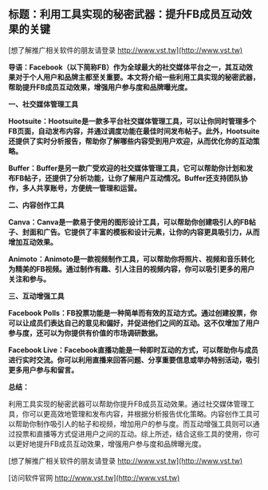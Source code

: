 ## **标题：利用工具实现的秘密武器：提升FB成员互动效果的关键**

[想了解推广相关软件的朋友请登录 http://www.vst.tw](http://www.vst.tw)

**导语：Facebook（以下简称FB）作为全球最大的社交媒体平台之一，其互动效果对于个人用户和品牌主都至关重要。本文将介绍一些利用工具实现的秘密武器，帮助提升FB成员互动效果，增强用户参与度和品牌曝光度。**

**一、社交媒体管理工具**

**Hootsuite：Hootsuite是一款多平台社交媒体管理工具，可以让你同时管理多个FB页面，自动发布内容，并通过调度功能在最佳时间发布帖子。此外，Hootsuite还提供了实时分析报告，帮助你了解哪些内容受到用户欢迎，从而优化你的互动策略。**

**Buffer：Buffer是另一款广受欢迎的社交媒体管理工具，它可以帮助你计划和发布FB帖子，还提供了分析功能，让你了解用户互动情况。Buffer还支持团队协作，多人共享账号，方便统一管理和运营。**

**二、内容创作工具**

**Canva：Canva是一款易于使用的图形设计工具，可以帮助你创建吸引人的FB帖子、封面和广告。它提供了丰富的模板和设计元素，让你的内容更具吸引力，从而增加互动效果。**

**Animoto：Animoto是一款视频制作工具，可以帮助你将照片、视频和音乐转化为精美的FB视频。通过制作有趣、引人注目的视频内容，你可以吸引更多的用户关注和参与。**

**三、互动增强工具**

**Facebook Polls：FB投票功能是一种简单而有效的互动方式。通过创建投票，你可以让成员们表达自己的意见和偏好，并促进他们之间的互动。这不仅增加了用户参与度，还可以为你提供有价值的市场调研数据。**

**Facebook Live：Facebook直播功能是一种即时互动的方式，可以帮助你与成员进行实时交流。你可以利用直播来回答问题、分享重要信息或举办特别活动，吸引更多用户参与和留言。**

**总结：**

利用工具实现的秘密武器可以帮助你提升FB成员互动效果。通过社交媒体管理工具，你可以更高效地管理和发布内容，并根据分析报告优化策略。内容创作工具可以帮助你制作吸引人的帖子和视频，增加用户的参与度。而互动增强工具则可以通过投票和直播等方式促进用户之间的互动。综上所述，结合这些工具的使用，你可以更好地提升FB成员互动效果，增强用户参与度和品牌曝光度。

[想了解推广相关软件的朋友请登录 http://www.vst.tw](http://www.vst.tw)


[访问软件官网 http://www.vst.tw](http://www.vst.tw)
